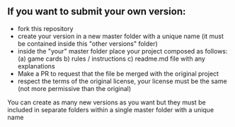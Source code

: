 ## If you want to submit your own version:
* fork this repository
* create your version in a new master folder with a unique name (it must be contained inside this "other versions" folder)
* inside the "your" master folder place your project composed as follows:
    (a) game cards
    b) rules / instructions
    c) readme.md file with any explanations
* Make a PR to request that the file be merged with the original project
* respect the terms of the original license, your license must be the same (not more permissive than the original)

You can create as many new versions as you want but they must be included in separate folders within a single master folder with a unique name
